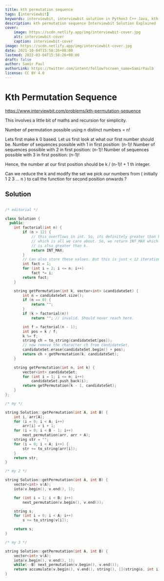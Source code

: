 ```yaml
---
title: kth permutation sequence
tags: [interviewbit]
keywords: interviewbit, interviewbit solution in Python3 C++ Java, kth permutation sequence solution
description: kth permutation sequence Interviewbit Solution Explained
cover:
    image: https://scdn.netlify.app/img/interviewbit-cover.jpg
    alt: interviewbit-cover
    caption: interviewbit-cover
image: https://scdn.netlify.app/img/interviewbit-cover.jpg
date: 2021-10-04T15:58:26+08:00
lastmod: 2022-03-04T15:58:26+08:00
draft: false
author: Samir Paul
authorLink: https://twitter.com/intent/follow?screen_name=SamirPaulb
license: CC BY 4.0
---
```


# Kth Permutation Sequence

https://www.interviewbit.com/problems/kth-permutation-sequence

This involves a little bit of maths and recursion for simplicity.

Number of permutation possible using n distinct numbers = n!

Lets first make k 0 based. 
Let us first look at what our first number should be. 
Number of sequences possible with 1 in first position: (n-1)!
Number of sequences possible with 2 in first position: (n-1)!
Number of sequences possible with 3 in first position: (n-1)!

Hence, the number at our first position should be k / (n-1)! + 1 th integer.

Can we reduce the k and modify the set we pick our numbers from
( initially 1 2 3 ... n ) to call the function for second position onwards ?

## Solution

```cpp

/* editorial */

class Solution {
  public:
    int factorial(int n) {
        if (n > 12) {
            // this overflows in int. So, its definitely greater than k
            // which is all we care about. So, we return INT_MAX which
            // is also greater than k.
            return INT_MAX;
        }
        // Can also store these values. But this is just < 12 iteration, so meh!
        int fact = 1;
        for (int i = 2; i <= n; i++)
            fact *= i;
        return fact;
    }

    string getPermutation(int k, vector<int> &candidateSet) {
        int n = candidateSet.size();
        if (n == 0) {
            return "";
        }
        if (k > factorial(n))
            return ""; // invalid. Should never reach here.

        int f = factorial(n - 1);
        int pos = k / f;
        k %= f;
        string ch = to_string(candidateSet[pos]);
        // now remove the character ch from candidateSet.
        candidateSet.erase(candidateSet.begin() + pos);
        return ch + getPermutation(k, candidateSet);
    }

    string getPermutation(int n, int k) {
        vector<int> candidateSet;
        for (int i = 1; i <= n; i++)
            candidateSet.push_back(i);
        return getPermutation(k - 1, candidateSet);
    }
};

/* my */

string Solution::getPermutation(int A, int B) {
    int i, arr[A];
    for (i = 0; i < A; i++)
        arr[i] = i + 1;
    for (i = 0; i < B - 1; i++)
        next_permutation(arr, arr + A);
    string str = "";
    for (i = 0; i < A; i++) {
        str += to_string(arr[i]);
    }
    return str;
}

/* my 2 */

string Solution::getPermutation(int A, int B) {
    vector<int> v(A);
    iota(v.begin(), v.end(), 1);

    for (int i = 1; i < B; i++)
        next_permutation(v.begin(), v.end());

    string s;
    for (int i = 0; i < A; i++)
        s += to_string(v[i]);

    return s;
}

/* my 3 */

string Solution::getPermutation(int A, int B) {
    vector<int> v(A);
    iota(v.begin(), v.end(), 1);
    while(--B) next_permutation(v.begin(), v.end());
    return accumulate(v.begin(), v.end(), string(), [](string&s, int i){return s+to_string(i);});
}

```

